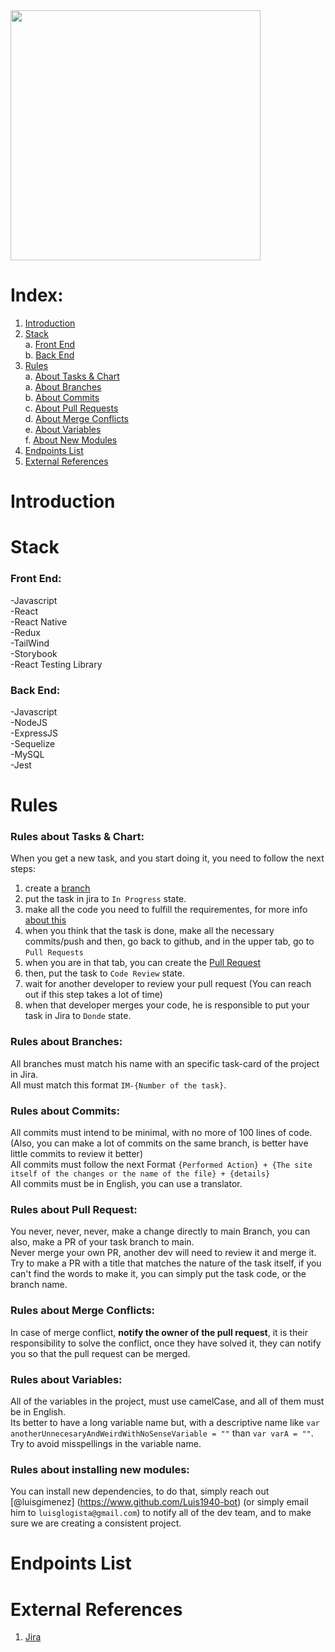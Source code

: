 <img src="" width="400" height="400"/>

# Index:

1. [Introduction](#introduction)
2. [Stack](#stack) <br/>
  a. [Front End](#front-end-stack) <br/>
  b. [Back End](#back-end-stack)
3. [Rules](#rules) <br/>
  a. [About Tasks & Chart](#rules-about-tasks-&-chart)<br/>
  a. [About Branches](#rules-about-branches)<br/>
  b. [About Commits](#rules-about-commits)<br/>
  c. [About Pull Requests](#rules-about-pull-requests)<br/>
  d. [About Merge Conflicts](#rules-about-merge-conflicts)<br/>
  e. [About Variables](#rules-about-variables)<br/>
  f. [About New Modules](#rules-about-installing-new-modules) <br/>
4. [Endpoints List](#endpoints-list)
5. [External References](#external-references)

# Introduction <a name="introduction"></a>


# Stack <a name="stack"></a>

### Front End:<a name="front-end-stack"></a>
-Javascript<br/>
-React<br/>
-React Native<br/>
-Redux<br/>
-TailWind<br/>
-Storybook<br/>
-React Testing Library

### Back End:<a name="back-end-stack"></a>
-Javascript<br/>
-NodeJS<br/>
-ExpressJS<br/>
-Sequelize<br/>
-MySQL<br/>
-Jest

# Rules <a name="rules"></a>

### Rules about Tasks & Chart: <a name="rules-about-tasks-&-chart"></a>
When you get a new task, and you start doing it, you need to follow the next steps:
1. create a [branch](#rules-about-branches)
2. put the task in jira to `In Progress` state.
3. make all the code you need to fulfill the requirementes, for more info [about this](#rules-about-commits)
4. when you think that the task is done, make all the necessary commits/push and then, go back to github, and in the upper tab, go to `Pull Requests`
5. when you are in that tab, you can create the [Pull Request](#rules-about-pull-requests)
6. then, put the task to `Code Review` state.
7. wait for another developer to review your pull request (You can reach out if this step takes a lot of time)
8. when that developer merges your code, he is responsible to put your task in Jira to `Donde` state.

### Rules about Branches: <a name="rules-about-branches"></a>
All branches must match his name with an specific task-card of the project in Jira. <br/>
All must match this format `IM-{Number of the task}`.

### Rules about Commits: <a name="rules-about-commits"></a>
All commits must intend to be minimal, with no more of 100 lines of code. (Also, you can make a lot of commits on the same branch, is better have little commits to review it better) <br/>
All commits must follow the next Format `{Performed Action} + {The site itself of the changes or the name of the file} + {details}` <br/>
All commits must be in English, you can use a translator.

### Rules about Pull Request: <a name="rules-about-pull-requests"></a>
You never, never, never, make a change directly to main Branch, you can also, make a PR of your task branch to main. <br/>
Never merge your own PR, another dev will need to review it and merge it. <br/>
Try to make a PR with a title that matches the nature of the task itself, if you can't find the words to make it, you can simply put the task code, or the branch name. <br/>

### Rules about Merge Conflicts: <a name="rules-about-merge-conflicts"></a>
In case of merge conflict, **notify the owner of the pull request**, it is their responsibility to solve the conflict, once they have solved it, they can notify you so that the pull request can be merged.

### Rules about Variables: <a name="rules-about-variables"></a>
All of the variables in the project, must use camelCase, and all of them must be in English. <br/> 
Its better to have a long variable name but, with a descriptive name like `var anotherUnnecesaryAndWeirdWithNoSenseVariable = ""` than `var varA = ""`. Try to avoid misspellings in the variable name.

### Rules about installing new modules: <a name="rules-about-installing-new-modules"></a>
You can install new dependencies, to do that, simply reach out [@luisgimenez] (https://www.github.com/Luis1940-bot) (or simply email him to `luisglogista@gmail.com`) to notify all of the dev team, and to make sure we are creating a consistent project.

# Endpoints List<a name="endpoints-list"></a>

# External References <a name="external-references"></a>

1. [Jira](https://i-menu.atlassian.net/jira/software/projects/IM/boards/1)
